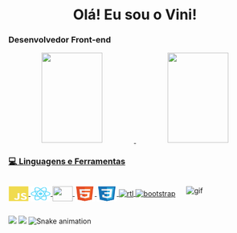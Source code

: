 <h1 align="center">Olá! Eu sou o Vini!</h1>
<h3 align="left"> Desenvolvedor Front-end</h3>
<!-- height="180em" -->
<div align="center">
  <a href="https://github.com/GabrielzinJacques">
  <img height="180em" width="49%" src="https://github-readme-stats.vercel.app/api?username=GabrielzinJacques&show_icons=true&theme=dark&include_all_commits=true&count_private=true"/>
  <img height="180em" width="49%" src="https://github-readme-stats.vercel.app/api/top-langs/?username=GabrielzinJacques&layout=compact&langs_count=7&theme=dark"/>
</div>
  
<h3> 💻 Linguagens e Ferramentas </h3>
  
<div style="display: inline_block"><br>
  <img align="center" alt="Js" height="30" width="40" src="https://raw.githubusercontent.com/devicons/devicon/master/icons/javascript/javascript-plain.svg">
  <img align="center" alt="React" height="30" width="40" src="https://raw.githubusercontent.com/devicons/devicon/master/icons/react/react-original.svg">
  <img align="center" height="30" width="40" src="https://cdn.jsdelivr.net/gh/devicons/devicon/icons/redux/redux-original.svg" />
  <img align="center" alt="HTML" height="30" width="40" src="https://raw.githubusercontent.com/devicons/devicon/master/icons/html5/html5-original.svg">
  <img align="center" alt="CSS" height="30" width="40" src="https://raw.githubusercontent.com/devicons/devicon/master/icons/css3/css3-original.svg">
  <img align="center" alt="rtl" height="30" width="40" src="https://testing-library.com/img/octopus-128x128.png" />
  <img align="center" alt="bootstrap" height="30" width="40" src="https://cdn.jsdelivr.net/gh/devicons/devicon/icons/bootstrap/bootstrap-original.svg" />
  <img align="right" alt="gif" height="100" width="150"src="https://media.giphy.com/media/TbWQoPQOxwBpe/giphy.gif" />
</div>
  
  ##
  
<div> 
  
  <a href="https://instagram.com/vinicius_jacques" target="_blank"><img src="https://img.shields.io/badge/-Instagram-%23E4405F?style=for-the-badge&logo=instagram&logoColor=white" target="_blank"></a>
  <a href="https://www.linkedin.com/in/vinicius-jacques-e-gabriel-611200187" target="_blank"><img src="https://img.shields.io/badge/-LinkedIn-%230077B5?style=for-the-badge&logo=linkedin&logoColor=white" target="_blank"></a> 
  ![Snake animation](https://github.com/GabrielzinJacques/GabrielzinJacques/blob/output/github-contribution-grid-snake.svg)
</div> 
  
  

  

